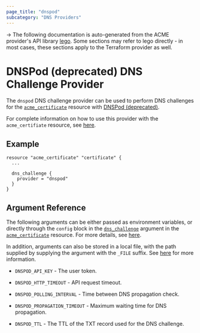 ```yaml
---
page_title: "dnspod"
subcategory: "DNS Providers"
---
```


-> The following documentation is auto-generated from the ACME
provider's API library [lego](https://go-acme.github.io/lego/).  Some
sections may refer to lego directly - in most cases, these sections
apply to the Terraform provider as well.

# DNSPod (deprecated) DNS Challenge Provider

The `dnspod` DNS challenge provider can be used to perform DNS challenges for
the [`acme_certificate`][resource-acme-certificate] resource with
[DNSPod (deprecated)](https://www.dnspod.com/).

[resource-acme-certificate]: ../resources/certificate.md

For complete information on how to use this provider with the `acme_certifiate`
resource, see [here][resource-acme-certificate-dns-challenges].

[resource-acme-certificate-dns-challenges]: ../resources/certificate.md#using-dns-challenges

## Example

```hcl
resource "acme_certificate" "certificate" {
  ...

  dns_challenge {
    provider = "dnspod"
  }
}
```
## Argument Reference

The following arguments can be either passed as environment variables, or
directly through the `config` block in the
[`dns_challenge`][resource-acme-certificate-dns-challenge-arg] argument in the
[`acme_certificate`][resource-acme-certificate] resource. For more details, see
[here][resource-acme-certificate-dns-challenges].

[resource-acme-certificate-dns-challenge-arg]: ../resources/certificate.md#dns_challenge

In addition, arguments can also be stored in a local file, with the path
supplied by supplying the argument with the `_FILE` suffix. See
[here][acme-certificate-file-arg-example] for more information.

[acme-certificate-file-arg-example]: ../resources/certificate.md#using-variable-files-for-provider-arguments

* `DNSPOD_API_KEY` - The user token.

* `DNSPOD_HTTP_TIMEOUT` - API request timeout.
* `DNSPOD_POLLING_INTERVAL` - Time between DNS propagation check.
* `DNSPOD_PROPAGATION_TIMEOUT` - Maximum waiting time for DNS propagation.
* `DNSPOD_TTL` - The TTL of the TXT record used for the DNS challenge.



